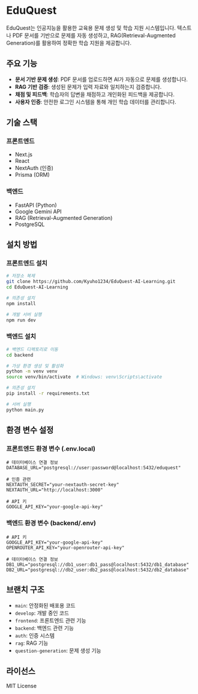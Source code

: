 # EduQuest

EduQuest는 인공지능을 활용한 교육용 문제 생성 및 학습 지원 시스템입니다. 텍스트나 PDF 문서를 기반으로 문제를 자동 생성하고, RAG(Retrieval-Augmented Generation)를 활용하여 정확한 학습 지원을 제공합니다.

## 주요 기능

- **문서 기반 문제 생성**: PDF 문서를 업로드하면 AI가 자동으로 문제를 생성합니다.
- **RAG 기반 검증**: 생성된 문제가 입력 자료와 일치하는지 검증합니다.
- **채점 및 피드백**: 학습자의 답변을 채점하고 개인화된 피드백을 제공합니다.
- **사용자 인증**: 안전한 로그인 시스템을 통해 개인 학습 데이터를 관리합니다.

## 기술 스택

### 프론트엔드
- Next.js
- React
- NextAuth (인증)
- Prisma (ORM)

### 백엔드
- FastAPI (Python)
- Google Gemini API
- RAG (Retrieval-Augmented Generation)
- PostgreSQL

## 설치 방법

### 프론트엔드 설치

```bash
# 저장소 복제
git clone https://github.com/Kyuho1234/EduQuest-AI-Learning.git
cd EduQuest-AI-Learning

# 의존성 설치
npm install

# 개발 서버 실행
npm run dev
```

### 백엔드 설치

```bash
# 백엔드 디렉토리로 이동
cd backend

# 가상 환경 생성 및 활성화
python -m venv venv
source venv/bin/activate  # Windows: venv\Scripts\activate

# 의존성 설치
pip install -r requirements.txt

# 서버 실행
python main.py
```

## 환경 변수 설정

### 프론트엔드 환경 변수 (.env.local)

```
# 데이터베이스 연결 정보
DATABASE_URL="postgresql://user:password@localhost:5432/eduquest"

# 인증 관련
NEXTAUTH_SECRET="your-nextauth-secret-key"
NEXTAUTH_URL="http://localhost:3000"

# API 키
GOOGLE_API_KEY="your-google-api-key"
```

### 백엔드 환경 변수 (backend/.env)

```
# API 키
GOOGLE_API_KEY="your-google-api-key"
OPENROUTER_API_KEY="your-openrouter-api-key"

# 데이터베이스 연결 정보
DB1_URL="postgresql://db1_user:db1_pass@localhost:5432/db1_database"
DB2_URL="postgresql://db2_user:db2_pass@localhost:5432/db2_database"
```

## 브랜치 구조

- `main`: 안정화된 배포용 코드
- `develop`: 개발 중인 코드
- `frontend`: 프론트엔드 관련 기능
- `backend`: 백엔드 관련 기능
- `auth`: 인증 시스템
- `rag`: RAG 기능
- `question-generation`: 문제 생성 기능

## 라이선스

MIT License